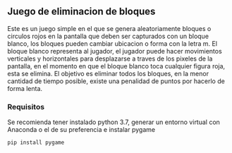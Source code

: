 ## Juego de eliminacion de bloques

Este es un juego simple en el que se genera aleatoriamente bloques o circulos rojos en la pantalla que deben ser capturados con un bloque blanco, los bloques pueden cambiar ubicacion o forma con la letra m. El bloque blanco representa al jugador, el jugador puede hacer movimientos verticales y horizontales para desplazarse a traves de los pixeles de la pantalla, en el momento en que el bloque blanco toca cualquier figura roja, esta se elimina. El objetivo es eliminar todos los bloques, en la menor cantidad de tiempo posible, existe una penalidad de puntos por hacerlo de forma lenta.

### Requisitos

Se recomienda tener instalado python 3.7, generar un entorno virtual con Anaconda o el de su preferencia e instalar pygame

`pip install pygame`

